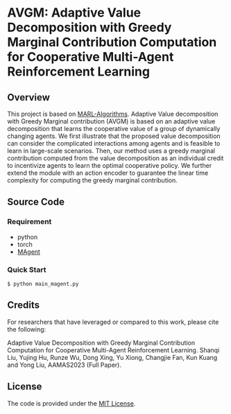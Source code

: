 # AVGM: Adaptive Value Decomposition with Greedy Marginal Contribution Computation for Cooperative Multi-Agent Reinforcement Learning

## Overview

This project is based on [MARL-Algorithms](https://github.com/starry-sky6688/MARL-Algorithms).  Adaptive Value decomposition with Greedy Marginal contribution (AVGM) is based on an adaptive value decomposition that learns the cooperative value of a group of dynamically changing agents. We first illustrate that the proposed value decomposition can consider the complicated interactions among agents and is feasible to learn in large-scale scenarios. Then, our method uses a greedy marginal contribution computed from the value decomposition as an individual credit to incentivize agents to learn the optimal cooperative policy. We further extend the module with an action encoder to guarantee the linear time complexity for computing the greedy marginal contribution.

## Source Code

### Requirement

- python
- torch
- [MAgent](https://github.com/geek-ai/MAgent)

### Quick Start

```shell
$ python main_magent.py
```

## Credits

For researchers that have leveraged or compared to this work, please cite the following:

Adaptive Value Decomposition with Greedy Marginal Contribution Computation for Cooperative Multi-Agent Reinforcement Learning. Shanqi Liu, Yujing Hu, Runze Wu, Dong Xing, Yu Xiong, Changjie Fan, Kun Kuang and Yong Liu, AAMAS2023 (Full Paper).

## License

The code is provided under the [MIT License](https://opensource.org/licenses/MIT).
